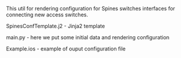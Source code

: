 This util for rendering configuration for Spines switches interfaces for connecting new access switches.

SpinesConfTemplate.j2 - Jinja2 template

main.py - here we put some initial data and rendering configuration

Example.ios - example of ouput configuration file
